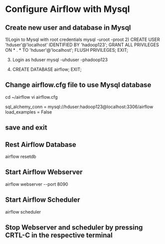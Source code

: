 # Configure Airflow with Mysql

## Create new user and database in Mysql
   1)Login to Mysql with root credentials
      mysql -uroot -proot
   2) CREATE USER 'hduser'@'localhost' IDENTIFIED BY 'hadoop123';
      GRANT ALL PRIVILEGES ON * . * TO 'hduser'@'localhost';
      FLUSH PRIVILEGES;
      EXIT;

  3) Login as hduser
      mysql -uhduser -phadoop123

   4) CREATE DATABASE airflow;
    EXIT;

## Change airflow.cfg file to use Mysql database
   cd ~/airflow
   vi airflow.cfg

  sql_alchemy_conn = mysql://hduser:hadoop123@localhost:3306/airflow
  load_examples = False   

## save and exit
## Rest Airflow Database
  airflow resetdb

## Start Airflow Webserver
  airflow webserver --port 8090

## Start Airflow Scheduler
  airflow scheduler

## Stop Webserver and scheduler by pressing CRTL-C in the respective terminal 
